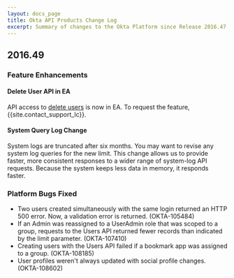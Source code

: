 ```yaml
---
layout: docs_page
title: Okta API Products Change Log
excerpt: Summary of changes to the Okta Platform since Release 2016.47
---
```


## 2016.49

### Feature Enhancements

#### Delete User API in EA

API access to [delete users](/docs/api/resources/users#delete-user) is now in EA. To request the feature, {{site.contact_support_lc}}.
<!-- OKTA-109291 -->

#### System Query Log Change

System logs are truncated after six months. You may want to revise any system log queries for the new limit.
This change allows us to provide faster, more consistent responses to a wider range of system-log API requests.
Because the system keeps less data in memory, it responds faster.
<!-- OKTA-105346 -->

### Platform Bugs Fixed

* Two users created simultaneously with the same login returned an HTTP 500 error. Now, a validation error is returned. (OKTA-105484)
* If an Admin was reassigned to a UserAdmin role that was scoped to a group, requests to the Users API returned fewer records than indicated by the limit parameter. (OKTA-107410)
* Creating users with the Users API failed if a bookmark app was assigned to a group. (OKTA-108185)
* User profiles weren't always updated with social profile changes. (OKTA-108602)